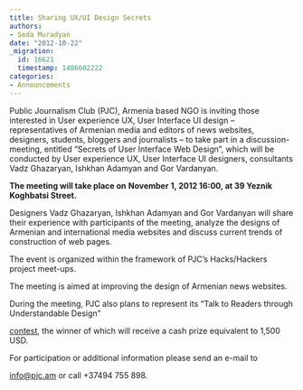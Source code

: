 ```yaml
---
title: Sharing UX/UI Design Secrets
authors:
- Seda Muradyan
date: "2012-10-22"
_migration:
  id: 16621
  timestamp: 1486602222
categories:
- Announcements
---
```


Public Journalism Club (PJC), Armenia based NGO is inviting those interested in User experience UX, User Interface UI design – representatives of Armenian media and editors of news websites, designers, students, bloggers and journalists – to take part in a discussion-meeting, entitled “Secrets of User Interface Web Design”, which will be conducted by User experience UX, User Interface UI designers, consultants Vadz Ghazaryan, Ishkhan Adamyan and Gor Vardanyan.

**The meeting will take place on** **November** ******1****, 2012 16:00, at 39 Yeznik Koghbatsi Street.**

Designers Vadz Ghazaryan, Ishkhan Adamyan and Gor Vardanyan will share their experience with participants of the meeting, analyze the designs of Armenian and international media websites and discuss current trends of construction of web pages.

The event is organized within the framework of PJC’s Hacks/Hackers project meet-ups.

The meeting is aimed at improving the design of Armenian news websites.

During the meeting, PJC also plans to represent its “Talk to Readers through Understandable Design”

[contest][1], the winner of which will receive a cash prize equivalent to 1,500 USD.

For participation or additional information please send an e-mail to

<info@pjc.am> or call +37494 755 898.

 [1]: http://www.pjc.am/node/262